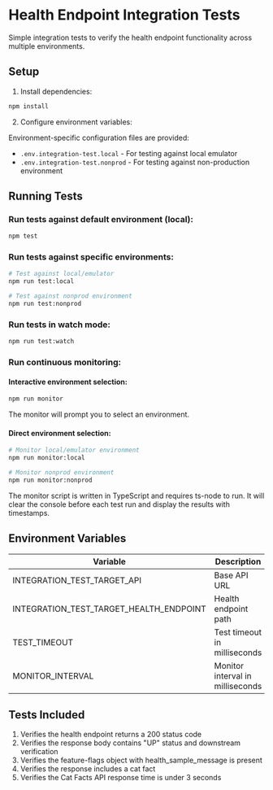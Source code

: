 # Health Endpoint Integration Tests

Simple integration tests to verify the health endpoint functionality across multiple environments.

## Setup

1. Install dependencies:

```bash
npm install
```

2. Configure environment variables:

Environment-specific configuration files are provided:
- `.env.integration-test.local` - For testing against local emulator
- `.env.integration-test.nonprod` - For testing against non-production environment

## Running Tests

### Run tests against default environment (local):

```bash
npm test
```

### Run tests against specific environments:

```bash
# Test against local/emulator
npm run test:local

# Test against nonprod environment
npm run test:nonprod
```

### Run tests in watch mode:

```bash
npm run test:watch
```

### Run continuous monitoring:

#### Interactive environment selection:

```bash
npm run monitor
```

The monitor will prompt you to select an environment.

#### Direct environment selection:

```bash
# Monitor local/emulator environment
npm run monitor:local

# Monitor nonprod environment
npm run monitor:nonprod
```

The monitor script is written in TypeScript and requires ts-node to run. It will clear the console before each test run and display the results with timestamps.

## Environment Variables

| Variable | Description | Default |
|----------|-------------|---------|
| INTEGRATION_TEST_TARGET_API | Base API URL | Environment-specific |
| INTEGRATION_TEST_TARGET_HEALTH_ENDPOINT | Health endpoint path | Environment-specific |
| TEST_TIMEOUT | Test timeout in milliseconds | Environment-specific |
| MONITOR_INTERVAL | Monitor interval in milliseconds | 60000 |

## Tests Included

1. Verifies the health endpoint returns a 200 status code
2. Verifies the response body contains "UP" status and downstream verification
3. Verifies the feature-flags object with health_sample_message is present
4. Verifies the response includes a cat fact
5. Verifies the Cat Facts API response time is under 3 seconds 